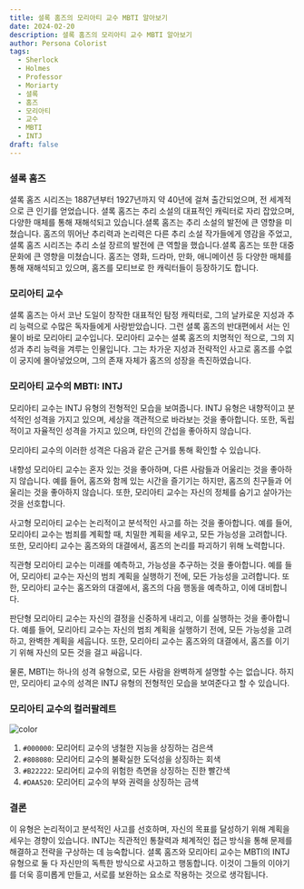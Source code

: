 ```yaml
---
title: 셜록 홈즈의 모리아티 교수 MBTI 알아보기
date: 2024-02-20
description: 셜록 홈즈의 모리아티 교수 MBTI 알아보기
author: Persona Colorist
tags:
  - Sherlock
  - Holmes
  - Professor
  - Moriarty
  - 셜록
  - 홈즈
  - 모리아티
  - 교수
  - MBTI
  - INTJ
draft: false
---
```


### 셜록 홈즈
셜록 홈즈 시리즈는 1887년부터 1927년까지 약 40년에 걸쳐 출간되었으며, 전 세계적으로 큰 인기를 얻었습니다. 셜록 홈즈는 추리 소설의 대표적인 캐릭터로 자리 잡았으며, 다양한 매체를 통해 재해석되고 있습니다.셜록 홈즈는 추리 소설의 발전에 큰 영향을 미쳤습니다. 홈즈의 뛰어난 추리력과 논리력은 다른 추리 소설 작가들에게 영감을 주었고, 셜록 홈즈 시리즈는 추리 소설 장르의 발전에 큰 역할을 했습니다.셜록 홈즈는 또한 대중문화에 큰 영향을 미쳤습니다. 홈즈는 영화, 드라마, 만화, 애니메이션 등 다양한 매체를 통해 재해석되고 있으며, 홈즈를 모티브로 한 캐릭터들이 등장하기도 합니다.

### 모리아티 교수
셜록 홈즈는 아서 코난 도일이 창작한 대표적인 탐정 캐릭터로, 그의 날카로운 지성과 추리 능력으로 수많은 독자들에게 사랑받았습니다. 그런 셜록 홈즈의 반대편에서 서는 인물이 바로 모리아티 교수입니다. 모리아티 교수는 셜록 홈즈의 치명적인 적으로, 그의 지성과 추리 능력을 겨루는 인물입니다. 그는 차가운 지성과 전략적인 사고로 홈즈를 수없이 궁지에 몰아넣었으며, 그의 존재 자체가 홈즈의 성장을 촉진하였습니다.

### 모리아티 교수의 MBTI: INTJ
모리아티 교수는 INTJ 유형의 전형적인 모습을 보여줍니다. INTJ 유형은 내향적이고 분석적인 성격을 가지고 있으며, 세상을 객관적으로 바라보는 것을 좋아합니다. 또한, 독립적이고 자율적인 성격을 가지고 있으며, 타인의 간섭을 좋아하지 않습니다.

모리아티 교수의 이러한 성격은 다음과 같은 근거를 통해 확인할 수 있습니다.

내향성
모리아티 교수는 혼자 있는 것을 좋아하며, 다른 사람들과 어울리는 것을 좋아하지 않습니다. 예를 들어, 홈즈와 함께 있는 시간을 즐기기는 하지만, 홈즈의 친구들과 어울리는 것을 좋아하지 않습니다. 또한, 모리아티 교수는 자신의 정체를 숨기고 살아가는 것을 선호합니다.

사고형
모리아티 교수는 논리적이고 분석적인 사고를 하는 것을 좋아합니다. 예를 들어, 모리아티 교수는 범죄를 계획할 때, 치밀한 계획을 세우고, 모든 가능성을 고려합니다. 또한, 모리아티 교수는 홈즈와의 대결에서, 홈즈의 논리를 파괴하기 위해 노력합니다.

직관형
모리아티 교수는 미래를 예측하고, 가능성을 추구하는 것을 좋아합니다. 예를 들어, 모리아티 교수는 자신의 범죄 계획을 실행하기 전에, 모든 가능성을 고려합니다. 또한, 모리아티 교수는 홈즈와의 대결에서, 홈즈의 다음 행동을 예측하고, 이에 대비합니다.

판단형
모리아티 교수는 자신의 결정을 신중하게 내리고, 이를 실행하는 것을 좋아합니다. 예를 들어, 모리아티 교수는 자신의 범죄 계획을 실행하기 전에, 모든 가능성을 고려하고, 완벽한 계획을 세웁니다. 또한, 모리아티 교수는 홈즈와의 대결에서, 홈즈를 이기기 위해 자신의 모든 것을 걸고 싸웁니다.

물론, MBTI는 하나의 성격 유형으로, 모든 사람을 완벽하게 설명할 수는 없습니다. 하지만, 모리아티 교수의 성격은 INTJ 유형의 전형적인 모습을 보여준다고 할 수 있습니다.

### 모리아티 교수의 컬러팔레트

![color](https://i.imgur.com/GOhqoPL.png)

1. `#000000`: 모리어티 교수의 냉철한 지능을 상징하는 검은색
2. `#808080`: 모리어티 교수의 불확실한 도덕성을 상징하는 회색
3. `#B22222`: 모리어티 교수의 위험한 측면을 상징하는 진한 빨간색
4. `#DAA520`: 모리어티 교수의 부와 권력을 상징하는 금색

### 결론
이 유형은 논리적이고 분석적인 사고를 선호하며, 자신의 목표를 달성하기 위해 계획을 세우는 경향이 있습니다. INTJ는 직관적인 통찰력과 체계적인 접근 방식을 통해 문제를 해결하고 전략을 구상하는 데 능숙합니다. 셜록 홈즈와 모리아티 교수는 MBTI의 INTJ 유형으로 둘 다 자신만의 독특한 방식으로 사고하고 행동합니다. 이것이 그들의 이야기를 더욱 흥미롭게 만들고, 서로를 보완하는 요소로 작용하는 것으로 생각됩니다.


